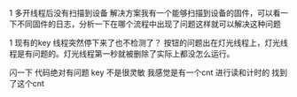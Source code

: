 1 多开线程后没有扫描到设备
解决方案我有一个能够扫描到设备的固件，可以看一下不同固件的日志，分析一下在哪个流程中出现了问题这样就可以解决这种问题



1 现有的key 线程突然停下来了也不检测了？
按钮的问题出在灯光线程上，灯光线程是有问题的。灯光线程第一秒就被删除了实际上都没怎么运行。


闪一下
代码绝对有问题
key 不是很灵敏 我感觉是有一个cnt 进行读和计时的
找到了这个cnt

